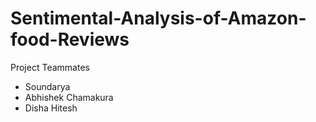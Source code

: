 # Sentimental-Analysis-of-Amazon-food-Reviews
Project Teammates
- Soundarya
- Abhishek Chamakura
- Disha Hitesh
